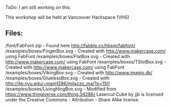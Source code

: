 ToDo: I am still working on this. 

This workshop will be held at Vancouver Hackspace (VHS)

Files:
-----------------
/font/FabFont.zip - Found here http://fabble.cc/hbsm/fabfont/ 
/examples/boxes/FingerBox.svg - Created with http://www.makercase.com/ using FabFont
/examples/boxes/FlatBox.svg - Created with http://www.makercase.com/ using FabFont
/examples/boxes/TSlotBox.svg - Created with http://www.makercase.com/ using FabFont
/examples/boxes/VikingBox.svg - Created with http://www.imagio.dk/ 
/examples/boxes/GluelessBox.svg - Created with http://itp.nyu.edu/~mam1286/milazzo_ma/?p=150
/examples/boxes/LivingHingBox.svg - Modified from https://www.thingiverse.com/thing:34286/ Lasercut Cube by jjb is licensed under the Creative Commons - Attribution - Share Alike license.


